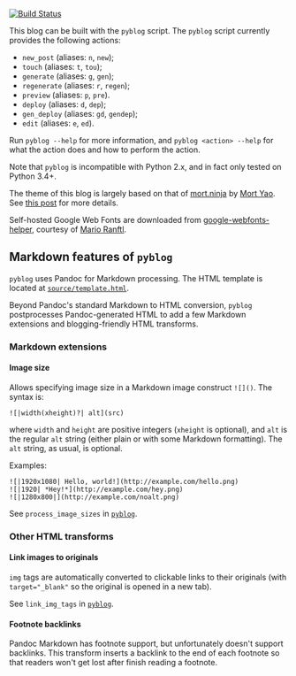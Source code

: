 [![Build Status](https://travis-ci.org/zmwangx/zmwangx.github.io.svg?branch=source)](https://travis-ci.org/zmwangx/zmwangx.github.io)

This blog can be built with the `pyblog` script. The `pyblog` script currently provides the following actions:

* `new_post` (aliases: `n`, `new`);
* `touch` (aliases: `t`, `tou`);
* `generate` (aliases: `g`, `gen`);
* `regenerate` (aliases: `r`, `regen`);
* `preview` (aliases: `p`, `pre`).
* `deploy` (aliases: `d`, `dep`);
* `gen_deploy` (aliases: `gd`, `gendep`);
* `edit` (aliases: `e`, `ed`).

Run `pyblog --help` for more information, and `pyblog <action> --help` for what the action does and how to perform the action.

Note that `pyblog` is incompatible with Python 2.x, and in fact only tested on Python 3.4+.

The theme of this blog is largely based on that of [mort.ninja](http://mort.ninja) by [Mort Yao](https://github.com/soimort). See [this post](https://zmwangx.github.io/blog/2015-05-05-new-blog-new-start.html) for more details.

Self-hosted Google Web Fonts are downloaded from [google-webfonts-helper](https://google-webfonts-helper.herokuapp.com/fonts), courtesy of [Mario Ranftl](http://ranf.tl/2014/12/23/self-hosting-google-web-fonts/).

## Markdown features of `pyblog`

`pyblog` uses Pandoc for Markdown processing. The HTML template is
located at [`source/template.html`](source/template.html).

Beyond Pandoc's standard Markdown to HTML conversion, `pyblog`
postprocesses Pandoc-generated HTML to add a few Markdown extensions and
blogging-friendly HTML transforms.

### Markdown extensions

#### Image size

Allows specifying image size in a Markdown image construct `![]()`. The
syntax is:

    ![|width(xheight)?| alt](src)

where `width` and `height` are positive integers (`xheight` is
optional), and `alt` is the regular `alt` string (either plain or with
some Markdown formatting). The `alt` string, as usual, is optional.

Examples:

    ![|1920x1080| Hello, world!](http://example.com/hello.png)
    ![|1920| *Hey!*](http://example.com/hey.png)
    ![|1280x800|](http://example.com/noalt.png)

See `process_image_sizes` in [`pyblog`](pyblog).

### Other HTML transforms

#### Link images to originals

`img` tags are automatically converted to clickable links to their
originals (with `target="_blank"` so the original is opened in a new
tab).

See `link_img_tags` in [`pyblog`](pyblog).

#### Footnote backlinks

Pandoc Markdown has footnote support, but unfortunately doesn't support
backlinks. This transform inserts a backlink to the end of each
footnote so that readers won't get lost after finish reading a footnote.
